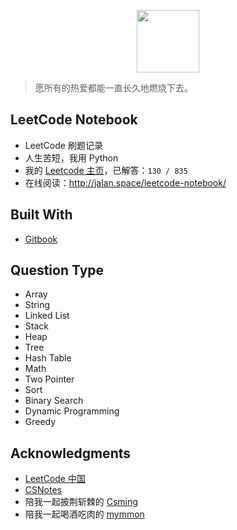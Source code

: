 <p align="center"><img width="100px" src="https://www.easyicon.net/api/resizeApi.php?id=1141865&size=128"></p>

> 愿所有的热爱都能一直长久地燃烧下去。

## LeetCode Notebook

- LeetCode 刷题记录
- 人生苦短，我用 Python
- 我的 [Leetcode 主页](https://leetcode-cn.com/jalan/)，已解答：`130 / 835`
- 在线阅读：http://jalan.space/leetcode-notebook/

## Built With

- [Gitbook](https://www.gitbook.com/?t=7)

## Question Type

- Array
- String
- Linked List
- Stack
- Heap
- Tree
- Hash Table
- Math
- Two Pointer
- Sort
- Binary Search
- Dynamic Programming
- Greedy

## Acknowledgments

- [LeetCode 中国](https://leetcode-cn.com/)
- [CSNotes](https://cyc2018.github.io/CS-Notes/#/)
- 陪我一起披荆斩棘的 [Csming](https://csming1995.github.io/)
- 陪我一起喝酒吃肉的 [mymmon](https://segmentfault.com/u/mymmon)